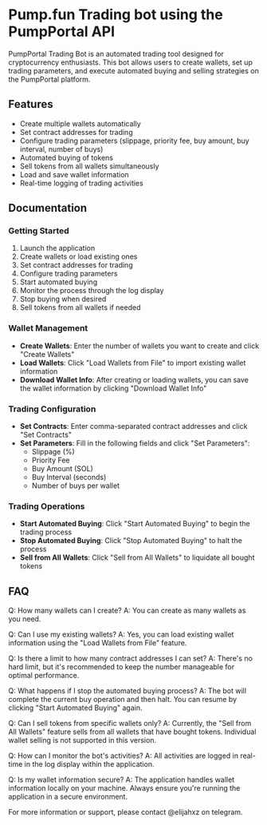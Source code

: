 # Pump.fun Trading bot using the PumpPortal API

PumpPortal Trading Bot is an automated trading tool designed for cryptocurrency enthusiasts. This bot allows users to create wallets, set up trading parameters, and execute automated buying and selling strategies on the PumpPortal platform.

## Features

- Create multiple wallets automatically
- Set contract addresses for trading
- Configure trading parameters (slippage, priority fee, buy amount, buy interval, number of buys)
- Automated buying of tokens
- Sell tokens from all wallets simultaneously
- Load and save wallet information
- Real-time logging of trading activities

## Documentation

### Getting Started

1. Launch the application
2. Create wallets or load existing ones
3. Set contract addresses for trading
4. Configure trading parameters
5. Start automated buying
6. Monitor the process through the log display
7. Stop buying when desired
8. Sell tokens from all wallets if needed

### Wallet Management

- **Create Wallets**: Enter the number of wallets you want to create and click "Create Wallets"
- **Load Wallets**: Click "Load Wallets from File" to import existing wallet information
- **Download Wallet Info**: After creating or loading wallets, you can save the wallet information by clicking "Download Wallet Info"

### Trading Configuration

- **Set Contracts**: Enter comma-separated contract addresses and click "Set Contracts"
- **Set Parameters**: Fill in the following fields and click "Set Parameters":
  - Slippage (%)
  - Priority Fee
  - Buy Amount (SOL)
  - Buy Interval (seconds)
  - Number of buys per wallet

### Trading Operations

- **Start Automated Buying**: Click "Start Automated Buying" to begin the trading process
- **Stop Automated Buying**: Click "Stop Automated Buying" to halt the process
- **Sell from All Wallets**: Click "Sell from All Wallets" to liquidate all bought tokens

## FAQ

Q: How many wallets can I create?
A: You can create as many wallets as you need.

Q: Can I use my existing wallets?
A: Yes, you can load existing wallet information using the "Load Wallets from File" feature. 

Q: Is there a limit to how many contract addresses I can set?
A: There's no hard limit, but it's recommended to keep the number manageable for optimal performance.

Q: What happens if I stop the automated buying process?
A: The bot will complete the current buy operation and then halt. You can resume by clicking "Start Automated Buying" again.

Q: Can I sell tokens from specific wallets only?
A: Currently, the "Sell from All Wallets" feature sells from all wallets that have bought tokens. Individual wallet selling is not supported in this version.

Q: How can I monitor the bot's activities?
A: All activities are logged in real-time in the log display within the application.

Q: Is my wallet information secure?
A: The application handles wallet information locally on your machine. Always ensure you're running the application in a secure environment.

For more information or support, please contact @elijahxz on telegram.
